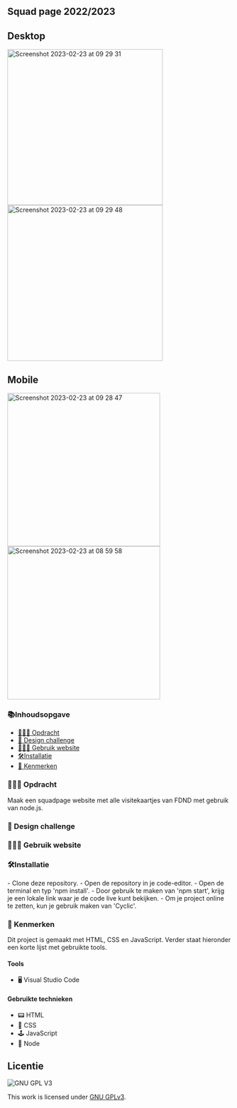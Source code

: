 <h2>Squad page 2022/2023 </h2>


 <h2>Desktop</h2>
<img width="350" alt="Screenshot 2023-02-23 at 09 29 31" src="https://user-images.githubusercontent.com/94745953/220856568-3e4c3ae9-6b0a-4998-9a61-adcf44de6826.png">
<img width="350" alt="Screenshot 2023-02-23 at 09 29 48" src="https://user-images.githubusercontent.com/94745953/220856623-160f6f7e-5d59-4c8f-8d7e-8ebfaa350d6c.png">


<h2>Mobile</h2>
<img width="344" alt="Screenshot 2023-02-23 at 09 28 47" src="https://user-images.githubusercontent.com/94745953/220856693-f09fb331-fba4-4613-9ffc-d8f463b9a795.png">
<img width="344" alt="Screenshot 2023-02-23 at 08 59 58" src="https://user-images.githubusercontent.com/94745953/220856745-023b9ee7-12a1-45e2-9b40-56afb3a1394e.png">



 

<h3>📚Inhoudsopgave</h3>
<ul>
<li><a href="#Opdracht"> 👨🏼‍💼 Opdracht</a></li> 
<li><a href="#Designchallenge"> 🚀 Design challenge</a></li>  

<li><a href="#Gebruik"> 👩🏽‍💻 Gebruik website</a></li>  
 <li><a href="#Installatie"> 🛠Installatie </a></li>
<li><a href="#Kenmerken"> 📱 Kenmerken</a></li> 
</ul>

<h3 id="#Opdracht"> 👨🏼‍💼 Opdracht</h3>
Maak een squadpage website met alle visitekaartjes van FDND met gebruik van node.js. 

<h3 id="#Designchallenge"> 🚀 Design challenge</h3>

        
<h3 id="#Gebruik"> 👩🏽‍💻 Gebruik website</h3>

<h3 id="Installatie"> 🛠Installatie</h3>
- Clone deze repository.
- Open de repository in je code-editor.
- Open de terminal en typ 'npm install'.
- Door gebruik te maken van 'npm start', krijg je een lokale link waar je de code live kunt bekijken.
- Om je project online te zetten, kun je gebruik maken van 'Cyclic'.
        
<h3 id="#Kenmerken"> 📱 Kenmerken</h3>
Dit project is gemaakt met HTML, CSS en JavaScript. Verder staat hieronder een korte lijst met gebruikte tools.

<h4>Tools</h4>
<ul>
        <li> 🖥️ Visual Studio Code</li>
</ul>

<h4>Gebruikte technieken</h4>
<ul>
<li>📟 HTML</li>
        <li>🎨 CSS</li>
        <li>🕹️ JavaScript</li>
        <li>🥜 Node </li>
  </ul>      


## Licentie

![GNU GPL V3](https://www.gnu.org/graphics/gplv3-127x51.png)

This work is licensed under [GNU GPLv3](./LICENSE).
